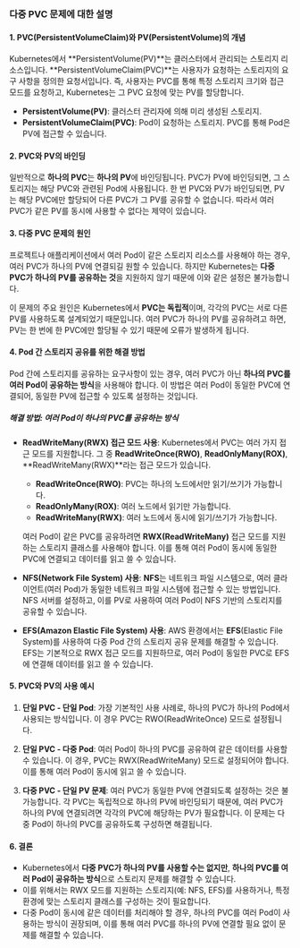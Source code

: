 ### 다중 PVC 문제에 대한 설명

#### 1. **PVC(PersistentVolumeClaim)와 PV(PersistentVolume)의 개념**
Kubernetes에서 **PersistentVolume(PV)**는 클러스터에서 관리되는 스토리지 리소스입니다. **PersistentVolumeClaim(PVC)**는 사용자가 요청하는 스토리지의 요구 사항을 정의한 요청서입니다. 즉, 사용자는 PVC를 통해 특정 스토리지 크기와 접근 모드를 요청하고, Kubernetes는 그 PVC 요청에 맞는 PV를 할당합니다.

- **PersistentVolume(PV)**: 클러스터 관리자에 의해 미리 생성된 스토리지.
- **PersistentVolumeClaim(PVC)**: Pod이 요청하는 스토리지. PVC를 통해 Pod은 PV에 접근할 수 있습니다.

#### 2. **PVC와 PV의 바인딩**
일반적으로 **하나의 PVC**는 **하나의 PV**에 바인딩됩니다. PVC가 PV에 바인딩되면, 그 스토리지는 해당 PVC와 관련된 Pod에 사용됩니다. 한 번 PVC와 PV가 바인딩되면, PV는 해당 PVC에만 할당되어 다른 PVC가 그 PV를 공유할 수 없습니다. 따라서 여러 PVC가 같은 PV를 동시에 사용할 수 없다는 제약이 있습니다.

#### 3. **다중 PVC 문제의 원인**
프로젝트나 애플리케이션에서 여러 Pod이 같은 스토리지 리소스를 사용해야 하는 경우, 여러 PVC가 하나의 PV에 연결되길 원할 수 있습니다. 하지만 Kubernetes는 **다중 PVC가 하나의 PV를 공유하는 것**을 지원하지 않기 때문에 이와 같은 설정은 불가능합니다.

이 문제의 주요 원인은 Kubernetes에서 **PVC는 독립적**이며, 각각의 PVC는 서로 다른 PV를 사용하도록 설계되었기 때문입니다. 여러 PVC가 하나의 PV를 공유하려고 하면, PV는 한 번에 한 PVC에만 할당될 수 있기 때문에 오류가 발생하게 됩니다.

#### 4. **Pod 간 스토리지 공유를 위한 해결 방법**
Pod 간에 스토리지를 공유하는 요구사항이 있는 경우, 여러 PVC가 아닌 **하나의 PVC를 여러 Pod이 공유하는 방식**을 사용해야 합니다. 이 방법은 여러 Pod이 동일한 PVC에 연결되어, 동일한 PV에 접근할 수 있도록 설정하는 것입니다.

##### 해결 방법: 여러 Pod이 하나의 PVC를 공유하는 방식
- **ReadWriteMany(RWX) 접근 모드 사용**: 
  Kubernetes에서 PVC는 여러 가지 접근 모드를 지원합니다. 그 중 **ReadWriteOnce(RWO)**, **ReadOnlyMany(ROX)**, **ReadWriteMany(RWX)**라는 접근 모드가 있습니다.
  - **ReadWriteOnce(RWO)**: PVC는 하나의 노드에서만 읽기/쓰기가 가능합니다.
  - **ReadOnlyMany(ROX)**: 여러 노드에서 읽기만 가능합니다.
  - **ReadWriteMany(RWX)**: 여러 노드에서 동시에 읽기/쓰기가 가능합니다.

  여러 Pod이 같은 PVC를 공유하려면 **RWX(ReadWriteMany)** 접근 모드를 지원하는 스토리지 클래스를 사용해야 합니다. 이를 통해 여러 Pod이 동시에 동일한 PVC에 연결되고 데이터를 읽고 쓸 수 있습니다.

- **NFS(Network File System) 사용**:
  **NFS**는 네트워크 파일 시스템으로, 여러 클라이언트(여러 Pod)가 동일한 네트워크 파일 시스템에 접근할 수 있는 방법입니다. NFS 서버를 설정하고, 이를 PV로 사용하여 여러 Pod이 NFS 기반의 스토리지를 공유할 수 있습니다.

- **EFS(Amazon Elastic File System) 사용**:
  AWS 환경에서는 **EFS**(Elastic File System)를 사용하여 다중 Pod 간의 스토리지 공유 문제를 해결할 수 있습니다. EFS는 기본적으로 RWX 접근 모드를 지원하므로, 여러 Pod이 동일한 PVC로 EFS에 연결해 데이터를 읽고 쓸 수 있습니다.

#### 5. **PVC와 PV의 사용 예시**
1. **단일 PVC - 단일 Pod**: 가장 기본적인 사용 사례로, 하나의 PVC가 하나의 Pod에서 사용되는 방식입니다. 이 경우 PVC는 RWO(ReadWriteOnce) 모드로 설정됩니다.

2. **단일 PVC - 다중 Pod**: 여러 Pod이 하나의 PVC를 공유하여 같은 데이터를 사용할 수 있습니다. 이 경우, PVC는 RWX(ReadWriteMany) 모드로 설정되어야 합니다. 이를 통해 여러 Pod이 동시에 읽고 쓸 수 있습니다.

3. **다중 PVC - 단일 PV 문제**: 여러 PVC가 동일한 PV에 연결되도록 설정하는 것은 불가능합니다. 각 PVC는 독립적으로 하나의 PV에 바인딩되기 때문에, 여러 PVC가 하나의 PV에 연결되려면 각각의 PVC에 해당하는 PV가 필요합니다. 이 문제는 다중 Pod이 하나의 PVC를 공유하도록 구성하면 해결됩니다.

#### 6. **결론**
- Kubernetes에서 **다중 PVC가 하나의 PV를 사용할 수는 없지만**, **하나의 PVC를 여러 Pod이 공유하는 방식**으로 스토리지 문제를 해결할 수 있습니다.
- 이를 위해서는 RWX 모드를 지원하는 스토리지(예: NFS, EFS)를 사용하거나, 특정 환경에 맞는 스토리지 클래스를 구성하는 것이 필요합니다.
- 다중 Pod이 동시에 같은 데이터를 처리해야 할 경우, 하나의 PVC를 여러 Pod이 사용하는 방식이 권장되며, 이를 통해 여러 PVC를 하나의 PV에 연결할 필요 없이 문제를 해결할 수 있습니다.
